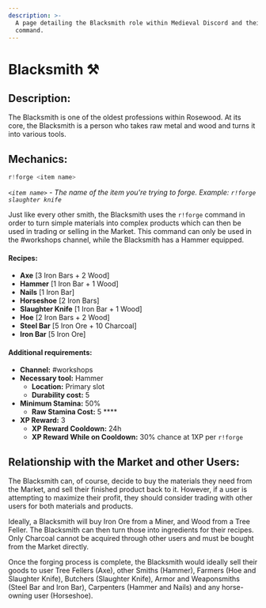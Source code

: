 ```yaml
---
description: >-
  A page detailing the Blacksmith role within Medieval Discord and their forge
  command.
---
```


# Blacksmith ⚒️

## Description:

The Blacksmith is one of the oldest professions within Rosewood. At its core, the Blacksmith is a person who takes raw metal and wood and turns it into various tools.

## Mechanics:

```javascript
r!forge <item name>
```

_`<item name>`_ _- The name of the item you're trying to forge. Example:_ _`r!forge slaughter knife`_

Just like every other smith, the Blacksmith uses the `r!forge` command in order to turn simple materials into complex products which can then be used in trading or selling in the Market. This command can only be used in the \#workshops channel, while the Blacksmith has a Hammer equipped.

#### Recipes:

* **Axe** \[3 Iron Bars + 2 Wood\]
* **Hammer** \[1 Iron Bar + 1 Wood\]
* **Nails** \[1 Iron Bar\]
* **Horseshoe** \[2 Iron Bars\]
* **Slaughter Knife** \[1 Iron Bar + 1 Wood\]
* **Hoe** \[2 Iron Bars + 2 Wood\]
* **Steel Bar** \[5 Iron Ore + 10 Charcoal\]
* **Iron Bar** \[5 Iron Ore\]

#### Additional requirements:

* **Channel:** \#workshops
* **Necessary tool:** Hammer
  * **Location:** Primary slot
  * **Durability cost:** 5
* **Minimum Stamina:** 50%
  * **Raw Stamina Cost:** 5 ****
* **XP Reward:** 3
  * **XP Reward Cooldown:** 24h
  * **XP Reward While on Cooldown:** 30% chance at 1XP per `r!forge`

## Relationship with the Market and other Users:

The Blacksmith can, of course, decide to buy the materials they need from the Market, and sell their finished product back to it. However, if a user is attempting to maximize their profit, they should consider trading with other users for both materials and products.

Ideally, a Blacksmith will buy Iron Ore from a Miner, and Wood from a Tree Feller. The Blacksmith can then turn those into ingredients for their recipes. Only Charcoal cannot be acquired through other users and must be bought from the Market directly.

Once the forging process is complete, the Blacksmith would ideally sell their goods to user Tree Fellers \(Axe\), other Smiths \(Hammer\), Farmers \(Hoe and Slaughter Knife\), Butchers \(Slaughter Knife\), Armor and Weaponsmiths \(Steel Bar and Iron Bar\), Carpenters \(Hammer and Nails\) and any horse-owning user \(Horseshoe\).

